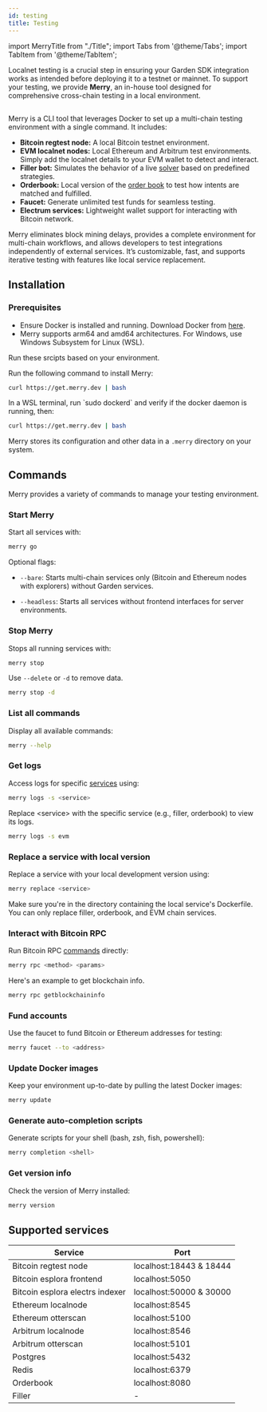 ```yaml
---
id: testing
title: Testing
---
```


import MerryTitle from "./Title";
import Tabs from '@theme/Tabs';
import TabItem from '@theme/TabItem';

Localnet testing is a crucial step in ensuring your Garden SDK integration works as intended before deploying it to a testnet or mainnet. To support your testing, we provide **Merry**, an in-house tool designed for comprehensive cross-chain testing in a local environment.

## <MerryTitle />

Merry is a CLI tool that leverages Docker to set up a multi-chain testing environment with a single command. It includes:

- **Bitcoin regtest node:** A local Bitcoin testnet environment.
- **EVM localnet nodes:** Local Ethereum and Arbitrum test environments. Simply add the localnet details to your EVM wallet to detect and interact.
- **Filler bot:** Simulates the behavior of a live [solver](Solvers.md) based on predefined strategies.
- **Orderbook:** Local version of the [order book](Auctions.md) to test how intents are matched and fulfilled.
- **Faucet:** Generate unlimited test funds for seamless testing.
- **Electrum services:** Lightweight wallet support for interacting with Bitcoin network.

Merry eliminates block mining delays, provides a complete environment for multi-chain workflows, and allows developers to test integrations independently of external services. It’s customizable, fast, and supports iterative testing with features like local service replacement. 

## Installation

### Prerequisites
- Ensure Docker is installed and running. Download Docker from [here](https://www.docker.com).
- Merry supports arm64 and amd64 architectures. For Windows, use Windows Subsystem for Linux (WSL).

Run these srcipts based on your environment.

<Tabs>
<TabItem value="unix" label="Linux & MacOS" default>
Run the following command to install Merry:

```bash
curl https://get.merry.dev | bash
```

</TabItem>
<TabItem value="windows" label="Windows">
In a WSL terminal, run `sudo dockerd` and verify if the docker daemon is running, then:

```bash
curl https://get.merry.dev | bash
```

</TabItem>
</Tabs>

Merry stores its configuration and other data in a `.merry` directory on your system.

## Commands

Merry provides a variety of commands to manage your testing environment.

### Start Merry

Start all services with:

```bash
merry go
```

Optional flags:

- `--bare`: Starts multi-chain services only (Bitcoin and Ethereum nodes with explorers) without Garden services.

- `--headless`: Starts all services without frontend interfaces for server environments.

### Stop Merry

Stops all running services with:

```bash
merry stop
```
 Use `--delete` or `-d` to remove data.
```bash
merry stop -d
```

### List all commands

Display all available commands:
```bash
merry --help
```

### Get logs

Access logs for specific [services](#supported-services) using:
```bash
merry logs -s <service>
```

Replace \<service> with the specific service (e.g., filler, orderbook) to view its logs.

```bash
merry logs -s evm
```

### Replace a service with local version

Replace a service with your local development version using:
```bash
merry replace <service>
```

Make sure you're in the directory containing the local service's Dockerfile. You can only replace filler, orderbook, and EVM chain services.

### Interact with Bitcoin RPC

Run Bitcoin RPC [commands](https://developer.bitcoin.org/reference/rpc/) directly:
```bash
merry rpc <method> <params>
```
Here's an example to get blockchain info.
```bash
merry rpc getblockchaininfo
```

### Fund accounts
Use the faucet to fund Bitcoin or Ethereum addresses for testing:
```bash
merry faucet --to <address>
```

### Update Docker images
Keep your environment up-to-date by pulling the latest Docker images:
```bash
merry update
```

### Generate auto-completion scripts
Generate scripts for your shell (bash, zsh, fish, powershell):
```bash
merry completion <shell>
```

### Get version info
Check the version of Merry installed:
```bash
merry version
```

## Supported services

| Service                         | Port                    |
| ------------------------------- | ----------------------- |
| Bitcoin regtest node            | localhost:18443 & 18444 |
| Bitcoin esplora frontend        | localhost:5050          |
| Bitcoin esplora electrs indexer | localhost:50000 & 30000 |
| Ethereum localnode              | localhost:8545          |
| Ethereum otterscan              | localhost:5100          |
| Arbitrum localnode              | localhost:8546          |
| Arbitrum otterscan              | localhost:5101          |
| Postgres                        | localhost:5432          |
| Redis                           | localhost:6379          |
| Orderbook                       | localhost:8080          |
| Filler                          | -                       |
